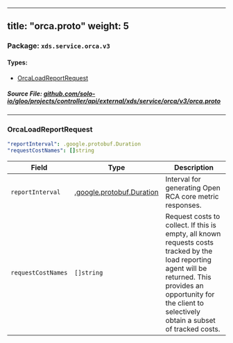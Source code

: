 
---
title: "orca.proto"
weight: 5
---

<!-- Code generated by solo-kit. DO NOT EDIT. -->


### Package: `xds.service.orca.v3` 
#### Types:


- [OrcaLoadReportRequest](#orcaloadreportrequest)
  



##### Source File: [github.com/solo-io/gloo/projects/controller/api/external/xds/service/orca/v3/orca.proto](https://github.com/solo-io/gloo/blob/main/projects/controller/api/external/xds/service/orca/v3/orca.proto)





---
### OrcaLoadReportRequest



```yaml
"reportInterval": .google.protobuf.Duration
"requestCostNames": []string

```

| Field | Type | Description |
| ----- | ---- | ----------- | 
| `reportInterval` | [.google.protobuf.Duration](https://developers.google.com/protocol-buffers/docs/reference/csharp/class/google/protobuf/well-known-types/duration) | Interval for generating Open RCA core metric responses. |
| `requestCostNames` | `[]string` | Request costs to collect. If this is empty, all known requests costs tracked by the load reporting agent will be returned. This provides an opportunity for the client to selectively obtain a subset of tracked costs. |





<!-- Start of HubSpot Embed Code -->
<script type="text/javascript" id="hs-script-loader" async defer src="//js.hs-scripts.com/5130874.js"></script>
<!-- End of HubSpot Embed Code -->
